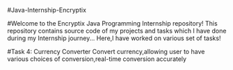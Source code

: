 #Java-Internship-Encryptix

#Welcome to the Encryptix Java Programming Internship repository! This repository contains source code of my projects and tasks which I have done during my Internship journey... Here,I have worked on various set of tasks!

#Task 4: Currency Converter
Convert currency,allowing user to have various choices of conversion,real-time conversion accurately
